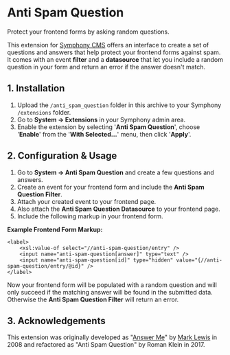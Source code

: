# Anti Spam Question #

Protect your frontend forms by asking random questions.

This extension for [Symphony CMS](http://getsymphony.com) offers an interface to create a set of questions and answers that help protect your frontend forms against spam. It comes with an event **filter** and a **datasource** that let you include a random question in your form and return an error if the answer doesn't match.


## 1. Installation

1. Upload the `/anti_spam_question` folder in this archive to your Symphony `/extensions` folder.
2. Go to **System → Extensions** in your Symphony admin area.
3. Enable the extension by selecting '**Anti Spam Question**', choose '**Enable**' from the '**With Selected…**' menu, then click '**Apply**'.


## 2. Configuration & Usage ##

1. Go to **System → Anti Spam Question** and create a few questions and answers.
2. Create an event for your frontend form and include the **Anti Spam Question Filter**.
3. Attach your created event to your frontend page.
4. Also attach the **Anti Spam Question Datasource** to your frontend page.
5. Include the following markup in your frontend form.

**Example Frontend Form Markup:**

	<label>
		<xsl:value-of select="//anti-spam-question/entry" />
		<input name="anti-spam-question[answer]" type="text" />
		<input name="anti-spam-question[id]" type="hidden" value="{//anti-spam-question/entry/@id}" />
	</label>

Now your frontend form will be populated with a random question and will only succeed if the matching answer will be found in the submitted data. Otherwise the **Anti Spam Question Filter** will return an error.


## 3. Acknowledgements ##

This extension was originally developed as "[Answer Me](http://www.getsymphony.com/discuss/thread/391/)" by [Mark Lewis](https://github.com/lewiswharf) in 2008 and refactored as "Anti Spam Question" by Roman Klein in 2017.
